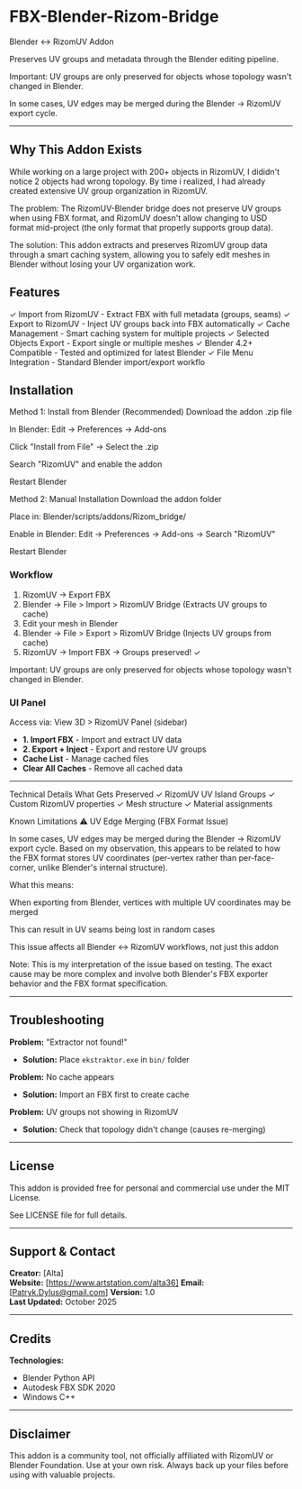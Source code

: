 # FBX-Blender-Rizom-Bridge

Blender ↔ RizomUV Addon 

Preserves UV groups and metadata through the Blender editing pipeline.

Important: UV groups are only preserved for objects whose topology wasn't changed in Blender. 

In some cases, UV edges may be merged during the Blender → RizomUV export cycle.


---

## Why This Addon Exists

While working on a large project with 200+ objects in RizomUV, I dididn't notice 2 objects had wrong topology. By time i realized, I had already created extensive UV group organization in RizomUV.

The problem: The RizomUV-Blender bridge does not preserve UV groups when using FBX format, and RizomUV doesn't allow changing to USD format mid-project (the only format that properly supports group data).

The solution: This addon extracts and preserves RizomUV group data through a smart caching system, allowing you to safely edit meshes in Blender without losing your UV organization work.

## Features

✓ Import from RizomUV - Extract FBX with full metadata (groups, seams)
✓ Export to RizomUV - Inject UV groups back into FBX automatically
✓ Cache Management - Smart caching system for multiple projects
✓ Selected Objects Export - Export single or multiple meshes
✓ Blender 4.2+ Compatible - Tested and optimized for latest Blender
✓ File Menu Integration - Standard Blender import/export workflo

## Installation
Method 1: Install from Blender (Recommended)
Download the addon .zip file

In Blender: Edit → Preferences → Add-ons

Click "Install from File" → Select the .zip

Search "RizomUV" and enable the addon

Restart Blender

Method 2: Manual Installation
Download the addon folder

Place in: Blender/scripts/addons/Rizom_bridge/

Enable in Blender: Edit → Preferences → Add-ons → Search "RizomUV"

Restart Blender

### Workflow

1. RizomUV → Export FBX
2. Blender → File > Import > RizomUV Bridge
   (Extracts UV groups to cache)
3. Edit your mesh in Blender
4. Blender → File > Export > RizomUV Bridge
   (Injects UV groups from cache)
5. RizomUV → Import FBX
   → Groups preserved! ✓

Important: UV groups are only preserved for objects whose topology wasn't changed in Blender.

### UI Panel

Access via: View 3D > RizomUV Panel (sidebar)

- **1. Import FBX** - Import and extract UV data
- **2. Export + Inject** - Export and restore UV groups
- **Cache List** - Manage cached files
- **Clear All Caches** - Remove all cached data

---

Technical Details
What Gets Preserved
✓ RizomUV UV Island Groups
✓ Custom RizomUV properties
✓ Mesh structure
✓ Material assignments

Known Limitations
⚠️ UV Edge Merging (FBX Format Issue)

In some cases, UV edges may be merged during the Blender → RizomUV export cycle. Based on my observation, this appears to be related to how the FBX format stores UV coordinates (per-vertex rather than per-face-corner, unlike Blender's internal structure).

What this means:

When exporting from Blender, vertices with multiple UV coordinates may be merged

This can result in UV seams being lost in random cases

This issue affects all Blender ↔ RizomUV workflows, not just this addon

Note: This is my interpretation of the issue based on testing. The exact cause may be more complex and involve both Blender's FBX exporter behavior and the FBX format specification.


---

## Troubleshooting

**Problem:** "Extractor not found!"
- **Solution:** Place `ekstraktor.exe` in `bin/` folder

**Problem:** No cache appears
- **Solution:** Import an FBX first to create cache

**Problem:** UV groups not showing in RizomUV
- **Solution:** Check that topology didn't change (causes re-merging)

---

## License
This addon is provided free for personal and commercial use under the MIT License.

See LICENSE file for full details.

---

## Support & Contact

**Creator:** [Alta]  
**Website:** [https://www.artstation.com/alta36]
**Email:** [Patryk.Dylus@gmail.com] 
**Version:** 1.0  
**Last Updated:** October 2025


---

## Credits

**Technologies:**
- Blender Python API
- Autodesk FBX SDK 2020
- Windows C++

---

## Disclaimer

This addon is a community tool, not officially affiliated with RizomUV or Blender Foundation. Use at your own risk. Always back up your files before using with valuable projects.
